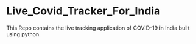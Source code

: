 # Live_Covid_Tracker_For_India
This Repo contains the live tracking application of COVID-19 in India built using python. 
